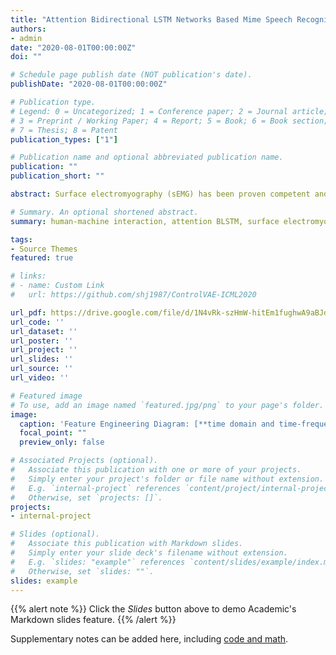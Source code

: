 ```yaml
---
title: "Attention Bidirectional LSTM Networks Based Mime Speech Recognition Using sEMG Data"
authors:
- admin
date: "2020-08-01T00:00:00Z"
doi: ""

# Schedule page publish date (NOT publication's date).
publishDate: "2020-08-01T00:00:00Z"

# Publication type.
# Legend: 0 = Uncategorized; 1 = Conference paper; 2 = Journal article;
# 3 = Preprint / Working Paper; 4 = Report; 5 = Book; 6 = Book section;
# 7 = Thesis; 8 = Patent
publication_types: ["1"]

# Publication name and optional abbreviated publication name.
publication: ""
publication_short: ""

abstract: Surface electromyography (sEMG) has been proven competent and reliable to recognize speech musculature movement patterns. In other words, we can understand what a person prepares to say by collecting sEMG signals around the mouth. Therefore, sEMG-based Mime Speech Recognition (MSR) is a potential technique for human-machine interaction within noisy surroundings as well as the application of helping dysarthric patients. In this paper, we introduce multi-layer Bidirectional Long Short-Term Memory (BLSTM) networks with attention mechanism as a classifier for MSR, and verify it in the data set  collected by ourselves. Six-channel sEMG signals are firstly acquired from elaborately selected facial muscles. Short-time Fourier Transform (STFT) and Convolutional Neural Networks (CNN) are utilized to extract time-frequency domain feature maps, replacing the handcrafted features in classic methods. The second phase of recognition process lies in the designed classifier. This classification system achieves over 97% accuracy in the fourclass MSR task, significantly surpassing simple CNN and LSTM methods. Such result also indicates that excellent MSR results can be achieved without relying on handcrafted signal features.

# Summary. An optional shortened abstract.
summary: human-machine interaction, attention BLSTM, surface electromyography, mime speech recognition

tags:
- Source Themes
featured: true

# links:
# - name: Custom Link
#   url: https://github.com/shj1987/ControlVAE-ICML2020

url_pdf: https://drive.google.com/file/d/1N4vRk-szHmW-hitEm1fughwA9aBJdSLS/view?usp=sharing
url_code: ''
url_dataset: ''
url_poster: ''
url_project: ''
url_slides: ''
url_source: ''
url_video: ''

# Featured image
# To use, add an image named `featured.jpg/png` to your page's folder. 
image:
  caption: 'Feature Engineering Diagram: [**time domain and time-frequency domain**](https://unsplash.com/photos/s9CC2SKySJM)'
  focal_point: ""
  preview_only: false

# Associated Projects (optional).
#   Associate this publication with one or more of your projects.
#   Simply enter your project's folder or file name without extension.
#   E.g. `internal-project` references `content/project/internal-project/index.md`.
#   Otherwise, set `projects: []`.
projects:
- internal-project

# Slides (optional).
#   Associate this publication with Markdown slides.
#   Simply enter your slide deck's filename without extension.
#   E.g. `slides: "example"` references `content/slides/example/index.md`.
#   Otherwise, set `slides: ""`.
slides: example
---
```


{{% alert note %}}
Click the *Slides* button above to demo Academic's Markdown slides feature.
{{% /alert %}}

Supplementary notes can be added here, including [code and math](https://sourcethemes.com/academic/docs/writing-markdown-latex/).

